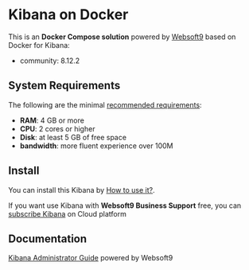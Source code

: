 # Kibana on Docker  

This is an **Docker Compose solution** powered by [Websoft9](https://www.websoft9.com) based on Docker for Kibana:


 - community:  8.12.2


## System Requirements

The following are the minimal [recommended requirements](https://hub.docker.com/_/kibana):

* **RAM**: 4 GB or more
* **CPU**: 2 cores or higher
* **Disk**: at least 5 GB of free space
* **bandwidth**: more fluent experience over 100M  

## Install

You can install this Kibana by [How to use it?](https://github.com/Websoft9/docker-library#how-to-use-it).   

If you want use Kibana with **Websoft9 Business Support** free, you can [subscribe Kibana](https://www.websoft9.com/apps) on Cloud platform

## Documentation

[Kibana Administrator Guide](https://support.websoft9.com/docs/kibana) powered by Websoft9
